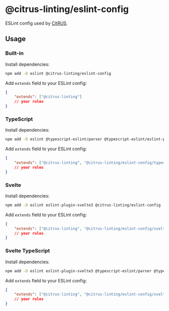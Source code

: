 # @citrus-linting/eslint-config

ESLint config used by [CitRUS](https://github.com/CitRUSprod).

## Usage

### Built-in

Install dependencies:

```sh
npm add -D eslint @citrus-linting/eslint-config
```

Add `extends` field to your ESLint config:

```json
{
    "extends": ["@citrus-linting"]
    // your rules
}
```

### TypeScript

Install dependencies:

```sh
npm add -D eslint @typescript-eslint/parser @typescript-eslint/eslint-plugin @citrus-linting/eslint-config
```

Add `extends` field to your ESLint config:

```json
{
    "extends": ["@citrus-linting", "@citrus-linting/eslint-config/typescript"]
    // your rules
}
```

### Svelte

Install dependencies:

```sh
npm add -D eslint eslint-plugin-svelte3 @citrus-linting/eslint-config
```

Add `extends` field to your ESLint config:

```json
{
    "extends": ["@citrus-linting", "@citrus-linting/eslint-config/svelte"]
    // your rules
}
```

### Svelte TypeScript

Install dependencies:

```sh
npm add -D eslint eslint-plugin-svelte3 @typescript-eslint/parser @typescript-eslint/eslint-plugin @citrus-linting/eslint-config
```

Add `extends` field to your ESLint config:

```json
{
    "extends": ["@citrus-linting", "@citrus-linting/eslint-config/svelte-typescript"]
    // your rules
}
```
